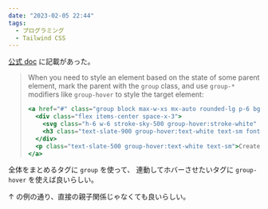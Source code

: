 ```yaml
---
date: "2023-02-05 22:44"
tags:
  - プログラミング
  - Tailwind CSS
---
```


[公式 doc](https://tailwindcss.com/docs/hover-focus-and-other-states#styling-based-on-parent-state)
に記載があった。

> When you need to style an element based on the state of some parent element, mark the parent with the `group` class, and use `group-*` modifiers like `group-hover` to style the target element:
>
> ```jsx
> <a href="#" class="group block max-w-xs mx-auto rounded-lg p-6 bg-white ring-1 ring-slate-900/5 shadow-lg space-y-3 hover:bg-sky-500 hover:ring-sky-500">
>   <div class="flex items-center space-x-3">
>     <svg class="h-6 w-6 stroke-sky-500 group-hover:stroke-white" fill="none" viewBox="0 0 24 24"><!-- ... --></svg>
>     <h3 class="text-slate-900 group-hover:text-white text-sm font-semibold">New project</h3>
>   </div>
>   <p class="text-slate-500 group-hover:text-white text-sm">Create a new project from a variety of starting templates.</p>
> </a>
> ```

全体をまとめるタグに `group` を使って、
連動してホバーさせたいタグに `group-hover` を使えば良いらしい。

↑ の例の通り、直接の親子関係じゃなくても良いらしい。
